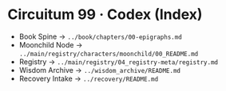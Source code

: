 # Circuitum 99 · Codex (Index)
- Book Spine → `../book/chapters/00-epigraphs.md`
- Moonchild Node → `../main/registry/characters/moonchild/00_README.md`
- Registry → `../main/registry/04_registry-meta/registry.md`
- Wisdom Archive → `../wisdom_archive/README.md`
- Recovery Intake → `../recovery/README.md`